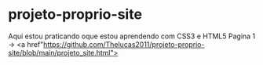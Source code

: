 # projeto-proprio-site
 Aqui estou praticando oque estou aprendendo com CSS3 e HTML5
Pagina 1 -> <a href"https://github.com/Thelucas2011/projeto-proprio-site/blob/main/projeto_site.html"></a>
